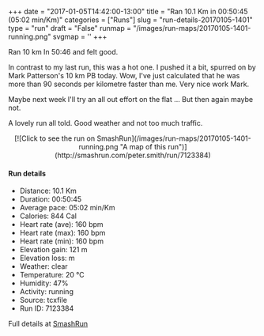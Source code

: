 +++
date = "2017-01-05T14:42:00-13:00"
title = "Ran 10.1 Km in 00:50:45 (05:02 min/Km)"
categories = ["Runs"]
slug = "run-details-20170105-1401"
type = "run"
draft = "False"
runmap = "/images/run-maps/20170105-1401-running.png"
svgmap = '<polyline points="100 66, 99 68, 91 67, 86 61, 78 64, 78 65, 73 68, 69 72, 53 77, 50 75, 49 75, 48 73, 49 71, 47 69, 47 68, 42 65, 36 65, 29 68, 17 64, 12 55, 0 44, 5 41, 14 39, 17 37, 21 37, 29 33, 30 31, 32 31, 38 26, 40 26, 40 24, 45 24, 47 24, 51 23, 54 23, 64 29, 64 32, 67 44, 71 52, 76 53, 85 59, 86 58, 86 59, 87 61, 90 66, 92 67">'
+++

Ran 10 km In 50:46 and felt good. 

In contrast to my last run, this was a hot one. I pushed it a bit, spurred on by Mark Patterson's 10 km PB today. Wow, I've just calculated that he was more than 90 seconds per kilometre faster than me. Very nice work Mark. 

Maybe next week I'll try an all out effort on the flat ... But then again maybe not.

A lovely run all told. Good weather and not too much traffic. 

<!--more-->

<center>
[![Click to see the run on SmashRun](/images/run-maps/20170105-1401-running.png "A map of this run")](http://smashrun.com/peter.smith/run/7123384)
</center>

#### Run details

* Distance: 10.1 Km
* Duration: 00:50:45
* Average pace: 05:02 min/Km
* Calories: 844 Cal
* Heart rate (ave): 160 bpm
* Heart rate (max): 160 bpm
* Heart rate (min): 160 bpm
* Elevation gain: 121 m
* Elevation loss:  m
* Weather: clear
* Temperature: 20 &deg;C
* Humidity: 47%
* Activity: running
* Source: tcxfile
* Run ID: 7123384

Full details at [SmashRun](http://smashrun.com/peter.smith/run/7123384)
